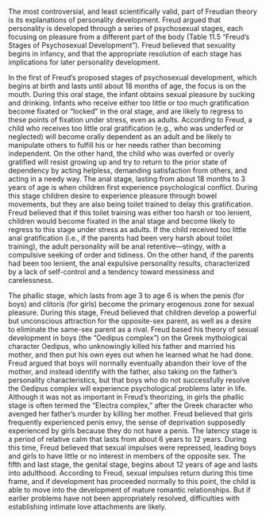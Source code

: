 The most controversial, and least scientifically valid, part of Freudian theory is its explanations of
personality development. Freud argued that personality is developed through a series of psychosexual
stages, each focusing on pleasure from a different part of the body (Table 11.5 “Freud’s Stages of
Psychosexual Development”). Freud believed that sexuality begins in infancy, and that the appropriate
resolution of each stage has implications for later personality development.

In the first of Freud’s proposed stages of psychosexual development, which begins at birth and lasts
until about 18 months of age, the focus is on the mouth. During this oral stage, the infant obtains sexual
pleasure by sucking and drinking. Infants who receive either too little or too much gratification become
fixated or “locked” in the oral stage, and are likely to regress to these points of fixation under stress, even
as adults. According to Freud, a child who receives too little oral gratification (e.g., who was underfed
or neglected) will become orally dependent as an adult and be likely to manipulate others to fulfill his
or her needs rather than becoming independent. On the other hand, the child who was overfed or overly
gratified will resist growing up and try to return to the prior state of dependency by acting helpless,
demanding satisfaction from others, and acting in a needy way.
The anal stage, lasting from about 18 months to 3 years of age is when children first experience
psychological conflict. During this stage children desire to experience pleasure through bowel
movements, but they are also being toilet trained to delay this gratification. Freud believed that if this
toilet training was either too harsh or too lenient, children would become fixated in the anal stage
and become likely to regress to this stage under stress as adults. If the child received too little anal
gratification (i.e., if the parents had been very harsh about toilet training), the adult personality will be
anal retentive—stingy, with a compulsive seeking of order and tidiness. On the other hand, if the parents
had been too lenient, the anal expulsive personality results, characterized by a lack of self-control and a
tendency toward messiness and carelessness.

The phallic stage, which lasts from age 3 to age 6 is when the penis (for boys) and clitoris (for girls)
become the primary erogenous zone for sexual pleasure. During this stage, Freud believed that children
develop a powerful but unconscious attraction for the opposite-sex parent, as well as a desire to eliminate
the same-sex parent as a rival. Freud based his theory of sexual development in boys (the “Oedipus
complex”) on the Greek mythological character Oedipus, who unknowingly killed his father and married
his mother, and then put his own eyes out when he learned what he had done. Freud argued that boys will
normally eventually abandon their love of the mother, and instead identify with the father, also taking
on the father’s personality characteristics, but that boys who do not successfully resolve the Oedipus
complex will experience psychological problems later in life. Although it was not as important in Freud’s
theorizing, in girls the phallic stage is often termed the “Electra complex,” after the Greek character who
avenged her father’s murder by killing her mother. Freud believed that girls frequently experienced penis
envy, the sense of deprivation supposedly experienced by girls because they do not have a penis.
The latency stage is a period of relative calm that lasts from about 6 years to 12 years. During this time,
Freud believed that sexual impulses were repressed, leading boys and girls to have little or no interest in
members of the opposite sex.
The fifth and last stage, the genital stage, begins about 12 years of age and lasts into adulthood.
According to Freud, sexual impulses return during this time frame, and if development has proceeded
normally to this point, the child is able to move into the development of mature romantic relationships.
But if earlier problems have not been appropriately resolved, difficulties with establishing intimate love
attachments are likely.

